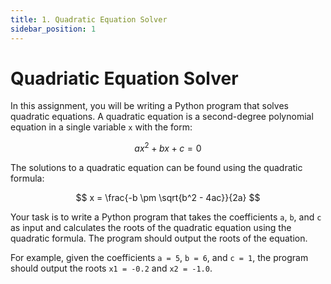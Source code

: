 ```yaml
---
title: 1. Quadratic Equation Solver
sidebar_position: 1
---
```


# Quadriatic Equation Solver

In this assignment, you will be writing a Python program that solves quadratic equations. A quadratic equation is a second-degree polynomial equation in a single variable `x` with the form:

$$ ax^2 + bx + c = 0 $$

The solutions to a quadratic equation can be found using the quadratic formula:

$$ x = \frac{-b \pm \sqrt{b^2 - 4ac}}{2a} $$

Your task is to write a Python program that takes the coefficients `a`, `b`, and `c` as input and calculates the roots of the quadratic equation using the quadratic formula. The program should output the roots of the equation.

For example, given the coefficients `a = 5`, `b = 6`, and `c = 1`, the program should output the roots `x1 = -0.2` and `x2 = -1.0`.
